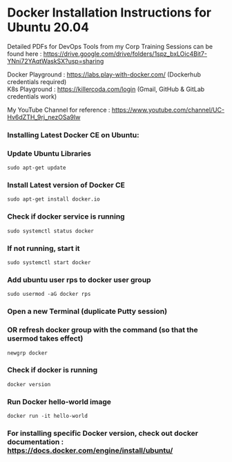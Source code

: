 # Docker Installation Instructions for Ubuntu 20.04

Detailed PDFs for DevOps Tools from my Corp Training Sessions can be found here : 
https://drive.google.com/drive/folders/1spz_bxLOic4Bit7-YNni72YAqtWaskSX?usp=sharing <br>

Docker Playground : https://labs.play-with-docker.com/ (Dockerhub credentials required) <br>
K8s Playground : https://killercoda.com/login (Gmail, GitHub & GitLab credentials work) <br>

My YouTube Channel for reference : https://www.youtube.com/channel/UC-Hv6dZTH_9rj_nezOSa9Iw <br>

### Installing Latest Docker CE on Ubuntu:

### Update Ubuntu Libraries
```
sudo apt-get update
```


### Install Latest version of Docker CE
```
sudo apt-get install docker.io
```

### Check if docker service is running
```
sudo systemctl status docker
```

### If not running, start it
```
sudo systemctl start docker
```

### Add ubuntu user rps to docker user group
```
sudo usermod -aG docker rps
```

### Open a new Terminal (duplicate Putty session)

### OR refresh docker group with the command (so that the usermod takes effect)

```
newgrp docker
```

### Check if docker is running
```
docker version
```

### Run Docker hello-world image
```
docker run -it hello-world
```


### For installing specific Docker version, check out docker documentation : https://docs.docker.com/engine/install/ubuntu/
